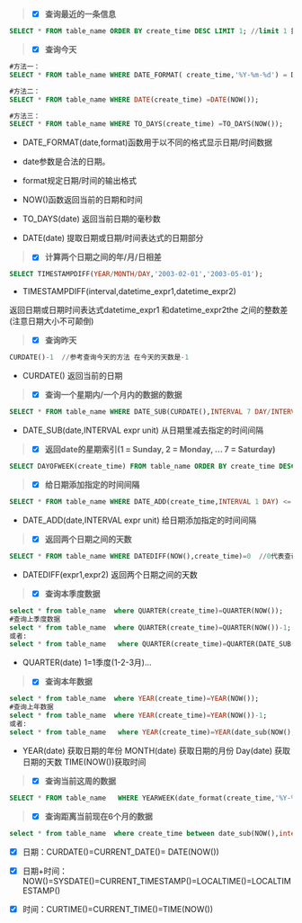 > * [x] **查询最近的一条信息**

```sql
SELECT * FROM table_name ORDER BY create_time DESC LIMIT 1; //limit 1 提高查询效率，避免全表扫描
```

> * [x] **查询今天**

```sql
#方法一：
SELECT * FROM table_name WHERE DATE_FORMAT( create_time,'%Y-%m-%d') = DATE_FORMAT(NOW(), '%Y-%m-%d');

#方法二：
SELECT * FROM table_name WHERE DATE(create_time) =DATE(NOW());

#方法三：
SELECT * FROM table_name WHERE TO_DAYS(create_time) =TO_DAYS(NOW());
```

* DATE\_FORMAT\(date,format\)函数用于以不同的格式显示日期/时间数据

* date参数是合法的日期。

* format规定日期/时间的输出格式

* NOW\(\)函数返回当前的日期和时间

* TO\_DAYS\(date\)  返回当前日期的毫秒数

* DATE\(date\) 提取日期或日期/时间表达式的日期部分

> * [x] **计算两个日期之间的年/月/日相差**

```Sql
SELECT TIMESTAMPDIFF(YEAR/MONTH/DAY,'2003-02-01','2003-05-01');
```

* TIMESTAMPDIFF\(interval,datetime\_expr1,datetime\_expr2\) 

返回日期或日期时间表达式datetime\_expr1 和datetime\_expr2the 之间的整数差\(注意日期大小不可颠倒\)

> * [x] **查询昨天**

```sql
CURDATE()-1  //参考查询今天的方法 在今天的天数是-1
```

* CURDATE\(\)  返回当前的日期

> * [x] **查询一个星期内/一个月内的数据的数据**

```sql
SELECT * FROM table_name WHERE DATE_SUB(CURDATE(),INTERVAL 7 DAY/INTERVAL 1 MONTH) <=DATE(create_time) ORDER BY create_time DESC;
```

* DATE\_SUB\(date,INTERVAL expr unit\) 从日期里减去指定的时间间隔

> * [x] **返回date的星期索引\(1 = Sunday, 2 = Monday, ... 7 = Saturday\)**

```sql
SELECT DAYOFWEEK(create_time) FROM table_name ORDER BY create_time DESC
```

> * [x] **给日期添加指定的时间间隔**

```sql
SELECT * FROM table_name WHERE DATE_ADD(create_time,INTERVAL 1 DAY) <= DATE(NOW());
```

* DATE\_ADD\(date,INTERVAL expr unit\)  给日期添加指定的时间间隔

> * [x] **返回两个日期之间的天数**

```sql
SELECT * FROM table_name WHERE DATEDIFF(NOW(),create_time)=0  //0代表查询的是当天,1 查询的就是昨天..
```

* DATEDIFF\(expr1,expr2\) 返回两个日期之间的天数

> * [x] **查询本季度数据**

```sql
select * from table_name  where QUARTER(create_time)=QUARTER(NOW());
#查询上季度数据
select * from table_name  where QUARTER(create_time)=QUARTER(NOW())-1;
或者:
select * from table_name   where QUARTER(create_time)=QUARTER(DATE_SUB(NOW(),interval 1 QUARTER));
```

* QUARTER\(date\)    1=1季度\(1-2-3月\)...

> * [x] **查询本年数据**

```sql
select * from table_name  where YEAR(create_time)=YEAR(NOW());
#查询上年数据
select * from table_name  where YEAR(create_time)=YEAR(NOW())-1;
或者:
select * from table_name   where YEAR(create_time)=YEAR(date_sub(NOW(),interval 1 YEAR));
```

* YEAR\(date\) 获取日期的年份  MONTH\(date\) 获取日期的月份 Day\(date\) 获取日期的天数  TIME\(NOW\(\)\)获取时间

> * [x] **查询当前这周的数据**

```sql
SELECT * FROM table_name   WHERE YEARWEEK(date_format(create_time,'%Y-%m-%d')) = YEARWEEK(NOW());
```

> * [x] **查询距离当前现在6个月的数据**

```sql
select * from table_name  where create_time between date_sub(NOW(),interval 6 MONTH) and NOW();
```

* [x] 日期：CURDATE\(\)=CURRENT\_DATE\(\)= DATE\(NOW\(\)\)

* [x] 日期+时间：NOW\(\)=SYSDATE\(\)=CURRENT\_TIMESTAMP\(\)=LOCALTIME\(\)=LOCALTIMESTAMP\(\)

* [x] 时间：CURTIME\(\)=CURRENT\_TIME\(\)=TIME\(NOW\(\)\)



